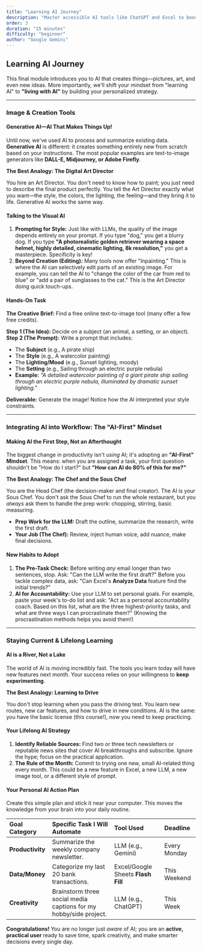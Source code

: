 ```yaml
---
title: "Learning AI Journey"
description: "Master accessible AI tools like ChatGPT and Excel to boost productivity, creativity, and problem-solving without needing to code."
order: 3
duration: "15 minutes"
difficulty: "beginner"
author: "Google Gemini"
---
```


## Learning AI Journey

This final module introduces you to AI that creates things—pictures, art, and even new ideas. More importantly, we'll shift your mindset from "learning AI" to **"living with AI"** by building your personalized strategy.

---

### Image & Creation Tools

#### Generative AI—AI That Makes Things Up!

Until now, we've used AI to process and summarize existing data. **Generative AI** is different: it creates something entirely new from scratch based on your instructions. The most popular examples are text-to-image generators like **DALL-E, Midjourney, or Adobe Firefly**.

**The Best Analogy: The Digital Art Director**

You hire an Art Director. You don't need to know how to paint; you just need to describe the final product perfectly. You tell the Art Director exactly what you want—the style, the colors, the lighting, the feeling—and they bring it to life. Generative AI works the same way.

#### Talking to the Visual AI

1.  **Prompting for Style:** Just like with LLMs, the quality of the image depends entirely on your prompt. If you type "dog," you get a blurry dog. If you type **"A photorealistic golden retriever wearing a space helmet, highly detailed, cinematic lighting, 8k resolution,"** you get a masterpiece. Specificity is key!
2.  **Beyond Creation (Editing):** Many tools now offer "Inpainting." This is where the AI can selectively edit parts of an existing image. For example, you can tell the AI to "change the color of the car from red to blue" or "add a pair of sunglasses to the cat." This is the Art Director doing quick touch-ups.

#### Hands-On Task

**The Creative Brief:** Find a free online text-to-image tool (many offer a few free credits).

**Step 1 (The Idea):** Decide on a subject (an animal, a setting, or an object).
**Step 2 (The Prompt):** Write a prompt that includes:
* The **Subject** (e.g., A pirate ship)
* The **Style** (e.g., A watercolor painting)
* The **Lighting/Mood** (e.g., Sunset lighting, moody)
* The **Setting** (e.g., Sailing through an electric purple nebula)
* **Example:** *"A detailed watercolor painting of a giant pirate ship sailing through an electric purple nebula, illuminated by dramatic sunset lighting."*

**Deliverable:** Generate the image! Notice how the AI interpreted your style constraints.

---

### Integrating AI into Workflow: The "AI-First" Mindset

#### Making AI the First Step, Not an Afterthought

The biggest change in productivity isn't *using* AI; it's adopting an **"AI-First" Mindset**. This means: when you are assigned a task, your first question shouldn't be "How do I start?" but **"How can AI do 80% of this for me?"**

**The Best Analogy: The Chef and the Sous Chef**

You are the Head Chef (the decision-maker and final creator). The AI is your Sous Chef. You don't ask the Sous Chef to run the whole restaurant, but you *always* ask them to handle the prep work: chopping, stirring, basic measuring.

* **Prep Work for the LLM:** Draft the outline, summarize the research, write the first draft.
* **Your Job (The Chef):** Review, inject human voice, add nuance, make final decisions.

#### New Habits to Adopt

1.  **The Pre-Task Check:** Before writing *any* email longer than two sentences, stop. Ask: "Can the LLM write the first draft?" Before you tackle complex data, ask: "Can Excel's **Analyze Data** feature find the initial trends?"
2.  **AI for Accountability:** Use your LLM to set personal goals. For example, paste your week's to-do list and ask: "Act as a personal accountability coach. Based on this list, what are the three highest-priority tasks, and what are three ways I can procrastinate them?" (Knowing the procrastination methods helps you avoid them!)

---

### Staying Current & Lifelong Learning

#### AI is a River, Not a Lake

The world of AI is moving incredibly fast. The tools you learn today will have new features next month. Your success relies on your willingness to **keep experimenting**.

**The Best Analogy: Learning to Drive**

You don't stop learning when you pass the driving test. You learn new routes, new car features, and how to drive in new conditions. AI is the same: you have the basic license (this course!), now you need to keep practicing.

#### Your Lifelong AI Strategy

1.  **Identify Reliable Sources:** Find two or three tech newsletters or reputable news sites that cover AI breakthroughs and subscribe. Ignore the hype; focus on the practical application.
2.  **The Rule of the Month:** Commit to trying one new, small AI-related thing every month. This could be a new feature in Excel, a new LLM, a new image tool, or a different style of prompt.

#### Your Personal AI Action Plan

Create this simple plan and stick it near your computer. This moves the knowledge from your brain into your daily routine.

| Goal Category | Specific Task I Will Automate | Tool Used | Deadline |
| :--- | :--- | :--- | :--- |
| **Productivity** | Summarize the weekly company newsletter. | LLM (e.g., Gemini) | Every Monday |
| **Data/Money** | Categorize my last 20 bank transactions. | Excel/Google Sheets **Flash Fill** | This Weekend |
| **Creativity** | Brainstorm three social media captions for my hobby/side project. | LLM (e.g., ChatGPT) | This Week |


**Congratulations!** You are no longer just *aware* of AI; you are an **active, practical user** ready to save time, spark creativity, and make smarter decisions every single day.
